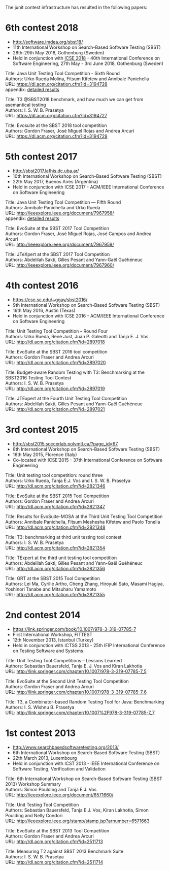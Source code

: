 The junit contest infrastructure has resulted in the following papers:

# 6th contest 2018
* http://software.imdea.org/sbst18/
* 11th International Workshop on Search-Based Software Testing (SBST)
* 28th-29th May 2018, Gothenburg (Sweden)
* Held in conjunction with [ICSE 2018](https://www.icse2018.org/) - 40th International Conference on Software Engineering, 27th May - 3rd June 2018, Gothenburg (Sweden)

Title:    Java Unit Testing Tool Competition - Sixth Round  
Authors:  Urko Rueda Molina, Fitsum Kifetew and Annibale Panichella  
URL:      https://dl.acm.org/citation.cfm?id=3194728  
appendix: [detailed results](https://github.com/PROSRESEARCHCENTER/junitcontest/blob/master/publications/SBSTcontest2018_detailed_results.pdf)  

Title:    T3 @SBST2018 benchmark, and how much we can get from asemantical testing  
Authors:  I. S. W. B. Prasetya  
URL:      https://dl.acm.org/citation.cfm?id=3194727  

Title:    Evosuite at the SBST 2018 tool competition  
Authors:  Gordon Fraser, José Miguel Rojas and Andrea Arcuri  
URL:      https://dl.acm.org/citation.cfm?id=3194729  

# 5th contest 2017
* http://sbst2017.lafhis.dc.uba.ar/
* 10th International Workshop on Search-Based Software Testing (SBST)
* 22th May 2017, Buenos Aires (Argentina)
* Held in conjunction with ICSE 2017 - ACM/IEEE International Conference on Software Engineering	

Title:    Java Unit Testing Tool Competition — Fifth Round  
Authors:  Annibale Panichella and Urko Rueda  
URL:      http://ieeexplore.ieee.org/document/7967958/  
appendix: [detailed results](https://github.com/PROSRESEARCHCENTER/junitcontest/blob/master/publications/SBSTcontest2017_detailed_results.pdf)

Title:   EvoSuite at the SBST 2017 Tool Competition  
Authors: Gordon Fraser, José Miguel Rojas, José Campos and Andrea Arcuri  
URL:     http://ieeexplore.ieee.org/document/7967959/  

Title:   JTeXpert at the SBST 2017 Tool Competition  
Authors: Abdelilah Sakti, Gilles Pesant and Yann-Gaël Guéhéneuc  
URL:     http://ieeexplore.ieee.org/document/7967960/  

# 4th contest 2016
* https://cse.sc.edu/~ggay/sbst2016/
* 9th International Workshop on Search-Based Software Testing (SBST)
* 16th May 2016, Austin (Texas)
* Held in conjunction with ICSE 2016 - ACM/IEEE International Conference on Software Engineering

Title:   Unit Testing Tool Competition – Round Four  
Authors: Urko Rueda, René Just, Juan P. Galeotti and Tanja E. J. Vos  
URL:     http://dl.acm.org/citation.cfm?id=2897018  

Title:   EvoSuite at the SBST 2016 tool competition  
Authors: Gordon Fraser and Andrea Arcuri  
URL:     http://dl.acm.org/citation.cfm?id=2897020  

Title:   Budget-aware Random Testing with T3: Benchmarking at the SBST2016 Testing Tool Contest  
Authors: I. S. W. B. Prasetya  
URL:     http://dl.acm.org/citation.cfm?id=2897019  

Title:   JTExpert at the Fourth Unit Testing Tool Competition  
Authors: Abdelilah Sakti, Gilles Pesant and Yann-Gaël Guéhéneuc  
URL:     http://dl.acm.org/citation.cfm?id=2897021  

# 3rd contest 2015
* http://sbst2015.soccerlab.polymtl.ca/?page_id=67
* 8th International Workshop on Search-Based Software Testing (SBST)
* 16th May 2015, Florence (Italy)
* Co-located with ICSE’2015 - 37th International Conference on Software Engineering

Title:   Unit testing tool competition: round three  
Authors: Urko Rueda, Tanja E.J. Vos and I. S. W. B. Prasetya  
URL:     http://dl.acm.org/citation.cfm?id=2821346  

Title:   EvoSuite at the SBST 2015 Tool Competition  
Authors: Gordon Fraser and Andrea Arcuri  
URL:     http://dl.acm.org/citation.cfm?id=2821347  

Title:   Results for EvoSuite-MOSA at the Third Unit Testing Tool Competition  
Authors: Annibale Panichella, Fitsum Meshesha Kifetew and Paolo Tonella  
URL:     http://dl.acm.org/citation.cfm?id=2821348  

Title:   T3: benchmarking at third unit testing tool contest  
Authors: I. S. W. B. Prasetya  
URL:     http://dl.acm.org/citation.cfm?id=2821354  

Title:   TExpert at the third unit testing tool competition  
Authors: Abdelilah Sakti, Gilles Pesant and Yann-Gaël Guéhéneuc  
URL:     http://dl.acm.org/citation.cfm?id=2821356  

Title:   GRT at the SBST 2015 Tool Competition  
Authors: Lei Ma, Cyrille Artho, Cheng Zhang, Hiroyuki Sato, Masami Hagiya, Yoshinori Tanabe and Mitsuharu Yamamoto  
URL:     http://dl.acm.org/citation.cfm?id=2821355  

# 2nd contest 2014
* https://link.springer.com/book/10.1007/978-3-319-07785-7
* First International Workshop, FITTEST
* 12th November 2013, Istanbul (Turkey)
* Held in conjunction with ICTSS 2013 - 25th IFIP International Conference on Testing Software and Systems

Title:   Unit Testing Tool Competitions – Lessons Learned  
Authors: Sebastian Bauersfeld, Tanja E. J. Vos and Kiran Lakhotia  
URL:     http://link.springer.com/chapter/10.1007/978-3-319-07785-7_5  

Title:   EvoSuite at the Second Unit Testing Tool Competition  
Authors: Gordon Fraser and Andrea Arcuri  
URL:     http://link.springer.com/chapter/10.1007/978-3-319-07785-7_6  

Title:   T3, a Combinator-based Random Testing Tool for Java: Benchmarking  
Authors: I. S. Wishnu B. Prasetya  
URL:     http://link.springer.com/chapter/10.1007%2F978-3-319-07785-7_7  

# 1st contest 2013
* http://www.searchbasedsoftwaretesting.org/2013/  
* 6th International Workshop on Search-Based Software Testing (SBST)  
* 22th March 2013, Luxembourg  
* Held in conjunction with ICST 2013 - IEEE International Conference on Software Testing, Verification and Validation  

Title:   6th International Workshop on Search-Based Software Testing (SBST 2013) Workshop Summary  
Authors: Simon Poulding and Tanja E.J. Vos  
URL:     http://ieeexplore.ieee.org/document/6571660/  

Title:   Unit Testing Tool Competition  
Authors: Sebastian Bauersfeld, Tanja E.J. Vos, Kiran Lakhotia, Simon Poulding and Nelly Condori  
URL:     http://ieeexplore.ieee.org/stamp/stamp.jsp?arnumber=6571663  

Title:   EvoSuite at the SBST 2013 Tool Competition  
Authors: Gordon Fraser and Andrea Arcuri  
URL:     http://dl.acm.org/citation.cfm?id=2511713  

Title:   Measuring T2 against SBST 2013 Benchmark Suite  
Authors: I. S. W. B. Prasetya  
URL:     http://dl.acm.org/citation.cfm?id=2511714  

